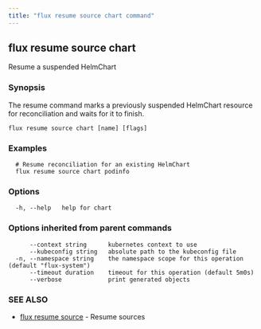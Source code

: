 ```yaml
---
title: "flux resume source chart command"
---
```

## flux resume source chart

Resume a suspended HelmChart

### Synopsis

The resume command marks a previously suspended HelmChart resource for reconciliation and waits for it to finish.

```
flux resume source chart [name] [flags]
```

### Examples

```
  # Resume reconciliation for an existing HelmChart
  flux resume source chart podinfo

```

### Options

```
  -h, --help   help for chart
```

### Options inherited from parent commands

```
      --context string      kubernetes context to use
      --kubeconfig string   absolute path to the kubeconfig file
  -n, --namespace string    the namespace scope for this operation (default "flux-system")
      --timeout duration    timeout for this operation (default 5m0s)
      --verbose             print generated objects
```

### SEE ALSO

* [flux resume source](/cmd/flux_resume_source/)	 - Resume sources

